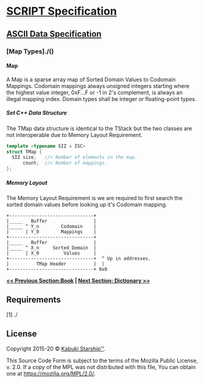 # [SCRIPT Specification](../../)

## [ASCII Data Specification](../)

### [Map Types]./()

#### Map

A Map is a sparse array map of Sorted Domain Values to Codomain Mappings. Codomain mappings always unsigned integers starting where the highest value integer, 0xF...F or -1 in 2's complement, is always an illegal mapping index. Domain types shall be integer or floating-point types.

##### Set C++ Data Structure

The TMap data structure is identical to the TStack but the two classes are not interoperable due to Memory Layout Requirement.

```C++
template <typename SIZ = ISC>
struct TMap {
  SIZ size,   //< Number of elements in the map.
      count;  //< Number of mappings.
};
```

##### Memory Layout

The Memory Layout Requirement is we are required to first search the sorted domain values before looking up it's Codomain mapping.

```AsciiArt
+-------------------------------+
|_____   Buffer                 |
|_____ ^ Y_n        Codomain    |
|      | Y_0        Mappings    |
+-------------------------------+
|_____   Buffer                 |
|_____ ^ X_n     Sorted Domain  |
|      | X_0         Values     |
+-------------------------------+  ^ Up in addresses.
|          TMap Header          |  |
+-------------------------------+ 0x0
```

**[<< Previous Section:Book](./book) | [Next Section: Dictionary >>](./dictionaries)**

## Requirements

[1] ./

## License

Copyright 2015-20 © [Kabuki Starship™](https://kabukistarship.com).

This Source Code Form is subject to the terms of the Mozilla Public License, v. 2.0. If a copy of the MPL was not distributed with this file, You can obtain one at <https://mozilla.org/MPL/2.0/>.
